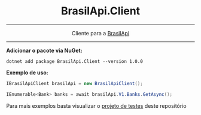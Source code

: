 <h1 align="center">BrasilApi.Client</h1>

<hr />

<p align="center">Cliente para a <a href="https://brasilapi.com.br">BrasilApi</a></p>

<hr />

**Adicionar o pacote via NuGet:**
```
dotnet add package BrasilApi.Client --version 1.0.0
```

**Exemplo de uso:**
```cs
IBrasilApiClient brasilApi = new BrasilApiClient();

IEnumerable<Bank> banks = await brasilApi.V1.Banks.GetAsync();
```

<p>Para mais exemplos basta visualizar o <a href="https://github.com/PauloZier/Dotnet.BrasilApi.Client/tree/main/test/BrasilApi.Client.Test">projeto de testes</a> deste repositório </p>
